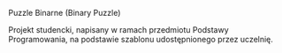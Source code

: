 Puzzle Binarne (Binary Puzzle)

Projekt studencki, napisany w ramach przedmiotu Podstawy Programowania, na podstawie szablonu udostępnionego przez uczelnię.